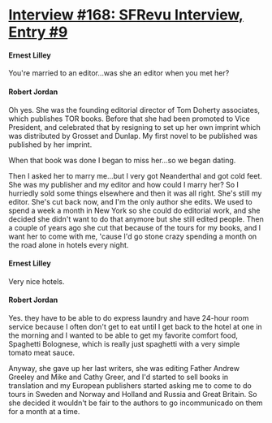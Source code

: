 # [Interview #168: SFRevu Interview, Entry #9](https://www.theoryland.com/intvmain.php?i=168#9)

#### Ernest Lilley

You're married to an editor...was she an editor when you met her?

#### Robert Jordan

Oh yes. She was the founding editorial director of Tom Doherty associates, which publishes TOR books. Before that she had been promoted to Vice President, and celebrated that by resigning to set up her own imprint which was distributed by Grosset and Dunlap. My first novel to be published was published by her imprint.

When that book was done I began to miss her...so we began dating.

Then I asked her to marry me...but I very got Neanderthal and got cold feet. She was my publisher and my editor and how could I marry her? So I hurriedly sold some things elsewhere and then it was all right. She's still my editor. She's cut back now, and I'm the only author she edits. We used to spend a week a month in New York so she could do editorial work, and she decided she didn't want to do that anymore but she still edited people. Then a couple of years ago she cut that because of the tours for my books, and I want her to come with me, 'cause I'd go stone crazy spending a month on the road alone in hotels every night.

#### Ernest Lilley

Very nice hotels.

#### Robert Jordan

Yes. they have to be able to do express laundry and have 24-hour room service because I often don't get to eat until I get back to the hotel at one in the morning and I wanted to be able to get my favorite comfort food, Spaghetti Bolognese, which is really just spaghetti with a very simple tomato meat sauce.

Anyway, she gave up her last writers, she was editing Father Andrew Greeley and Mike and Cathy Greer, and I'd started to sell books in translation and my European publishers started asking me to come to do tours in Sweden and Norway and Holland and Russia and Great Britain. So she decided it wouldn't be fair to the authors to go incommunicado on them for a month at a time.

